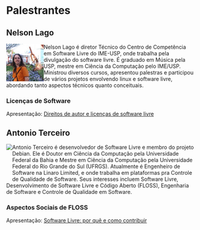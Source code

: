 # Palestrantes

## Nelson Lago

<img src="nelson.jpg" height="100" align="left">

Nelson Lago é diretor Técnico do Centro de Competência em Software Livre do IME-USP, onde trabalha pela divulgação do software livre. É graduado em Música pela USP, mestre em Ciência da Computação pelo IME/USP. Ministrou diversos cursos, apresentou palestras e participou de vários projetos envolvendo linux e software livre, abordando tanto aspectos técnicos quanto conceituais.

### Licenças de Software

Apresentação:
[Direitos de autor e licenças de software livre](licencas-soft-livre-2021.odp?raw=true)


## Antonio Terceiro

<img src="https://terceiro.xyz/photo.jpg" height="100" align="left">

Antonio Terceiro é desenvolvedor de Software Livre e membro do projeto Debian. Ele é Doutor em Ciência da Computação pela Universidade Federal da Bahia e Mestre em Ciência da Computação pela Universidade Federal do Rio Grande do Sul (UFRGS). Atualmente é Engenheiro de Software na Linaro Limited, e onde trabalha em plataformas pra Controle de Qualidade de Software. Seus interesses incluem Software Livre, Desenvolvimento de Software Livre e Código Aberto (FLOSS), Engenharia de Software e Controle de Qualidade em Software.

### Aspectos Sociais de FLOSS

Apresentação:
[Software Livre: por quê e como contribuir](sl-contribuir.pdf?raw=true)
